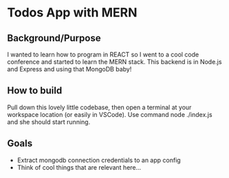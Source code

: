 # Todos App with MERN

## Background/Purpose
I wanted to learn how to program in REACT so I went to a cool code conference and started to learn the MERN stack. This backend is in Node.js and Express and using that MongoDB baby!

## How to build
Pull down this lovely little codebase, then open a terminal at your workspace location (or easily in VSCode). Use command node ./index.js and she should start running.

## Goals
* Extract mongodb connection credentials to an app config
* Think of cool things that are relevant here...